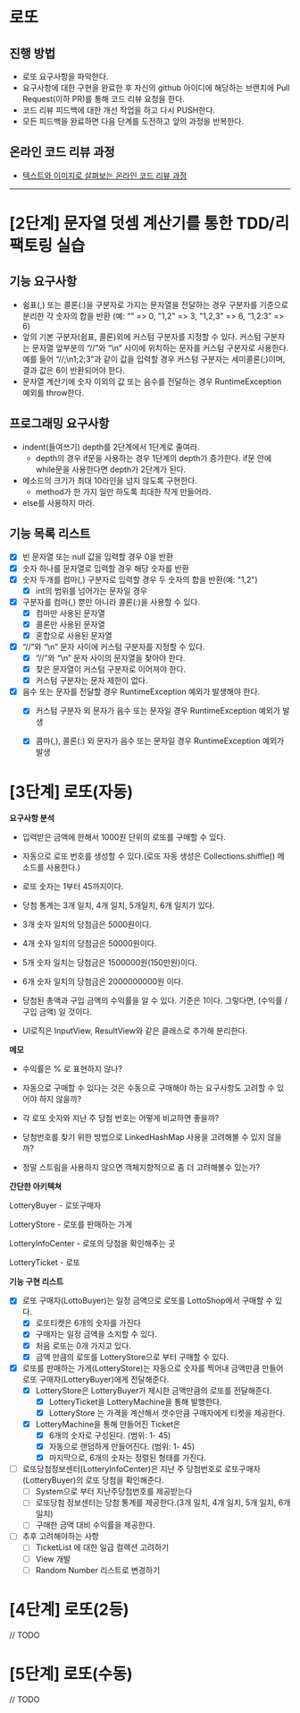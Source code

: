 # 로또
## 진행 방법
* 로또 요구사항을 파악한다.
* 요구사항에 대한 구현을 완료한 후 자신의 github 아이디에 해당하는 브랜치에 Pull Request(이하 PR)를 통해 코드 리뷰 요청을 한다.
* 코드 리뷰 피드백에 대한 개선 작업을 하고 다시 PUSH한다.
* 모든 피드백을 완료하면 다음 단계를 도전하고 앞의 과정을 반복한다.

## 온라인 코드 리뷰 과정
* [텍스트와 이미지로 살펴보는 온라인 코드 리뷰 과정](https://github.com/next-step/nextstep-docs/tree/master/codereview)

---

# [2단계] 문자열 덧셈 계산기를 통한 TDD/리팩토링 실습

## 기능 요구사항

- 쉼표(,) 또는 콜론(:)을 구분자로 가지는 문자열을 전달하는 경우 구분자를 기준으로 분리한 각 숫자의 합을 반환 (예: “” => 0, "1,2" => 3, "1,2,3" => 6, “1,2:3” => 6)
- 앞의 기본 구분자(쉼표, 콜론)외에 커스텀 구분자를 지정할 수 있다. 커스텀 구분자는 문자열 앞부분의 “//”와 “\n” 사이에 위치하는 문자를 커스텀 구분자로 사용한다. 예를 들어 “//;\n1;2;3”과 같이 값을 입력할 경우 커스텀 구분자는 세미콜론(;)이며, 결과 값은 6이 반환되어야 한다.
- 문자열 계산기에 숫자 이외의 값 또는 음수를 전달하는 경우 RuntimeException 예외를 throw한다.

## 프로그래밍 요구사항

- indent(들여쓰기) depth를 2단계에서 1단계로 줄여라.
  - depth의 경우 if문을 사용하는 경우 1단계의 depth가 증가한다. if문 안에 while문을 사용한다면 depth가 2단계가 된다.
- 메소드의 크기가 최대 10라인을 넘지 않도록 구현한다.
  - method가 한 가지 일만 하도록 최대한 작게 만들어라.
- else를 사용하지 마라.

## 기능 목록 리스트

- [x] 빈 문자열 또는 null 값을 입력할 경우 0을 반환
- [x] 숫자 하나를 문자열로 입력할 경우 해당 숫자를 반환
- [x] 숫자 두개를 컴마(,) 구분자로 입력할 경우 두 숫자의 합을 반환(예: "1,2")
  - [x] int의 범위를 넘어가는 문자일 경우
- [x] 구분자를 컴마(,) 뿐만 아니라 콜론(:)을 사용할 수 있다.
  - [x] 컴마만 사용된 문자열
  - [x] 콜론만 사용된 문자열
  - [x] 혼합으로 사용된 문자열
- [x] “//”와 “\n” 문자 사이에 커스텀 구분자를 지정할 수 있다. 
  - [x] “//”와 “\n” 문자 사이의 문자열을 찾아야 한다.
  - [x] 찾은 문자열이 커스텀 구분자로 이어져야 한다.
  - [x] 커스텀 구분자는 문자 제한이 없다.
- [x] 음수 또는 문자를 전달할 경우 RuntimeException 예외가 발생해야 한다.
  - [x] 커스텀 구분자 외 문자가 음수 또는 문자일 경우  RuntimeException 예외가 발생
  - [x] 콤마(,), 콜론(:) 외 문자가 음수 또는 문자일 경우  RuntimeException 예외가 발생



# [3단계] 로또(자동)

**요구사항 분석**

- 입력받은 금액에 한해서 1000원 단위의 로또를 구매할 수 있다.
- 자동으로 로또 번호를 생성할 수 있다.(로또 자동 생성은 Collections.shiffle() 메소드를 사용한다.)
- 로또 숫자는 1부터 45까지이다.
- 당첨 통계는 3개 일치, 4개 일치, 5개일치, 6개 일치가 있다.
- 3개 숫자 일치의 당첨금은 5000원이다.
- 4개 숫자 일치의 당첨금은 50000원이다.
- 5개 숫자 일치는 당첨금은 1500000원(150만원)이다.
- 6개 숫자 일치의 당첨금은 2000000000원 이다.
- 당첨된 총액과 구입 금액의 수익률을 알 수 있다. 기준은 1이다. 그렇다면, (수익률 / 구입 금액) 일 것이다.

- UI로직은 InputView, ResultView와 같은 클래스로 추가해 분리한다.

  

**메모**

- 수익률은 % 로 표현하지 않나?
- 자동으로 구매할 수 있다는 것은 수동으로 구매해야 하는 요구사항도 고려할 수 있어야 하지 않을까?
- 각 로또 숫자와 지난 주 당첨 번호는 어떻게 비교하면 좋을까?

- 당첨번호를 찾기 위한 방법으로 LinkedHashMap 사용을 고려해볼 수 있지 않을까?

- 정말 스트림을 사용하지 않으면 객체지향적으로 좀 더 고려해볼수 있는가?

  

**간단한 아키텍쳐**

LotteryBuyer - 로또구매자

LotteryStore - 로또를 판매하는 가게

LotteryInfoCenter - 로또의 당첨을 확인해주는 곳


LotteryTicket - 로또

**기능 구현 리스트**

- [x] 로또 구매자(LottoBuyer)는 일정 금액으로 로또를 LottoShop에서 구매할 수 있다.
  - [x] 로또티켓은 6개의 숫자를 가진다
  - [x] 구매자는 일정 금액을 소지할 수 있다.
  - [x] 처음 로또는 0개 가지고 있다.
  - [x] 금액 만큼의 로또를 LotteryStore으로 부터 구매할 수 있다.
- [x] 로또를 판매하는 가게(LotteryStore)는 자동으로 숫자를 찍어내 금액만큼 만들어 로또 구매자(LotteryBuyer)에게 전달해준다.
  - [x] LotteryStore은 LotteryBuyer가 제시한 금액만큼의 로또를 전달해준다.
    - [x] LotteryTicket을 LotteryMachine을 통해 발행한다.
    - [x] LotteryStore 는 가격을 계산해서 갯수만큼 구매자에게 티켓을 제공한다.
  - [x] LotteryMachine을 통해 만들어진 Ticket은
    - [x] 6개의 숫자로 구성된다. (범위: 1- 45)
    - [x] 자동으로 랜덤하게 만들어진다. (범위: 1- 45)
    - [x] 마지막으로, 6개의 숫자는 정렬된 형태를 가진다.
  
- [ ] 로또당첨정보센터(LotteryInfoCenter)은 지난 주 당첨번호로 로또구매자(LotteryBuyer)의 로또 당첨을 확인해준다.
  - [ ] System으로 부터 지난주당첨번호를 제공받는다
  - [ ] 로또당첨 정보센터는 당첨 통계를 제공한다.(3개 일치, 4개 일치, 5개 일치, 6개 일치)
  - [ ] 구매한 금액 대비 수익률을 제공한다.

- [ ] 추후 고려해야하는 사항
  - [ ] TicketList 에 대한 일급 컬렉션 고려하기
  - [ ] View 개발
  - [ ] Random Number 리스트로 변경하기

# [4단계] 로또(2등)

// TODO

# [5단계] 로또(수동)

// TODO
